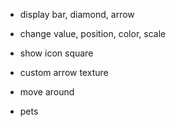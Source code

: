 - display bar, diamond, arrow
- change value, position, color, scale
- show icon square
- custom arrow texture
- move around

- pets